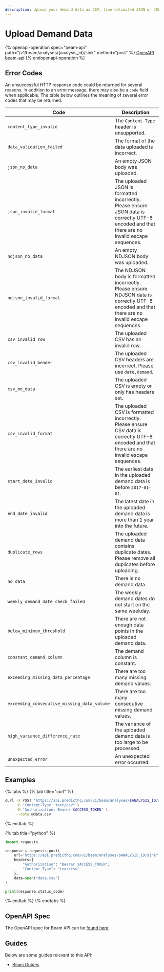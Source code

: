 ```yaml
---
description: Upload your demand data as CSV, line-delimited JSON or JSON.
---
```


# Upload Demand Data

{% openapi-operation spec="beam-api" path="/v1/beam/analyses/{analysis_id}/sink" method="post" %}
[OpenAPI beam-api](https://raw.githubusercontent.com/predicthq/api-specs/refs/heads/main/openapi/beam-api.yaml)
{% endopenapi-operation %}

## Error Codes

An unsuccessful HTTP response code could be returned for several reasons. In addition to an error message, there may also be a `code` field when applicable. The table below outlines the meaning of several error codes that may be returned.

| Code                                        | Description                                                                                                                                    |
| ------------------------------------------- | ---------------------------------------------------------------------------------------------------------------------------------------------- |
| `content_type_invalid`                      | The `Content-Type` header is unsupported.                                                                                                      |
| `data_validation_failed`                    | The format of the data uploaded is incorrect.                                                                                                  |
| `json_no_data`                              | An empty JSON body was uploaded.                                                                                                               |
| `json_invalid_format`                       | The uploaded JSON is formatted incorrectly. Please ensure JSON data is correctly UTF-8 encoded and that there are no invalid escape sequences. |
| `ndjson_no_data`                            | An empty NDJSON body was uploaded.                                                                                                             |
| `ndjson_invalid_format`                     | The NDJSON body is formatted incorrectly. Please ensure NDJSON data is correctly UTF-8 encoded and that there are no invalid escape sequences. |
| `csv_invalid_row`                           | The uploaded CSV has an invalid row.                                                                                                           |
| `csv_invalid_header`                        | The uploaded CSV headers are incorrect. Please use `date,demand`.                                                                              |
| `csv_no_data`                               | The uploaded CSV is empty or only has headers set.                                                                                             |
| `csv_invalid_format`                        | The uploaded CSV is formatted incorrectly. Please ensure CSV data is correctly UTF-8 encoded and that there are no invalid escape sequences.   |
| `start_date_invalid`                        | The earliest date in the uploaded demand data is before `2017-01-01`.                                                                          |
| `end_date_invalid`                          | The latest date in the uploaded demand data is more than 1 year into the future.                                                               |
| `duplicate_rows`                            | The uploaded demand data contains duplicate dates. Please remove all duplicates before uploading.                                              |
| `no_data`                                   | There is no demand data.                                                                                                                       |
| `weekly_demand_date_check_failed`           | The weekly demand dates do not start on the same weekday.                                                                                      |
| `below_minimum_threshold`                   | There are not enough data points in the uploaded demand data.                                                                                  |
| `constant_demand_column`                    | The demand column is constant.                                                                                                                 |
| `exceeding_missing_data_percentage`         | There are too many missing demand values.                                                                                                      |
| `exceeding_consecutive_missing_data_volume` | There are too many consecutive missing demand values.                                                                                          |
| `high_variance_difference_rate`             | The variance of the uploaded demand data is too large to be processed.                                                                         |
| `unexpected_error`                          | An unexpected error occurred.                                                                                                                  |

## Examples

{% tabs %}
{% tab title="curl" %}
```bash
curl -X POST "https://api.predicthq.com/v1/beam/analyses/$ANALYSIS_ID/sink" \
     -H "Content-Type: text/csv" \
     -H "Authorization: Bearer $ACCESS_TOKEN" \
     --data @data.csv
```
{% endtab %}

{% tab title="python" %}
```python
import requests

response = requests.post(
    url="https://api.predicthq.com/v1/beam/analyses/$ANALYSIS_ID/sink",
    headers={
        "Authorization": "Bearer $ACCESS_TOKEN",
        "Content-Type": "text/csv"
    },
    data=open("data.csv")
)

print(response.status_code)
```
{% endtab %}
{% endtabs %}

## OpenAPI Spec

The OpenAPI spec for Beam API can be [found here](https://api.predicthq.com/docs/?urls.primaryName=Beam+API).

## Guides

Below are some guides relevant to this API:

* [Beam Guides](https://app.gitbook.com/s/tNhzHETmXsrWeVBndqqJ/getting-started/guides/beam-guides)
